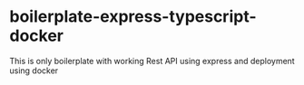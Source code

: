 # boilerplate-express-typescript-docker
This is only boilerplate with working Rest API using express and deployment using docker
